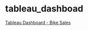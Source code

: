 # tableau_dashboad
[Tableau Dashboard - Bike Sales]([your_tableau_link_here](https://public.tableau.com/app/profile/risa.kuriyama/viz/BikeSales_17271360628120/SalesDashboad))
